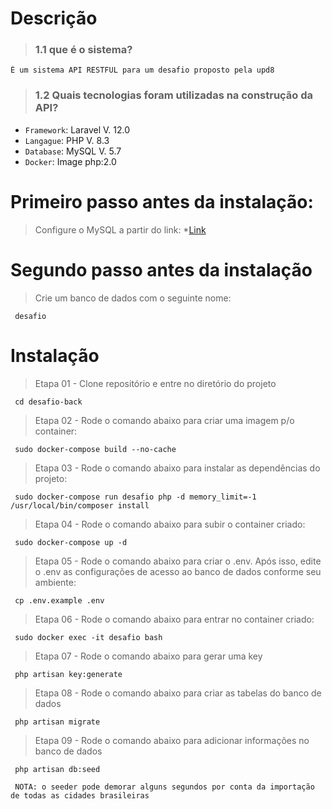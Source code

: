 # Descrição

   > ### 1.1 que é o sistema?
    É um sistema API RESTFUL para um desafio proposto pela upd8
    

   > ### 1.2 Quais tecnologias foram utilizadas na construção da API?
   - `Framework`: Laravel V. 12.0
   - `Langague`: PHP V. 8.3
   - `Database`: MySQL V. 5.7
   - `Docker`: Image php:2.0
    

# Primeiro passo antes da instalação:

> Configure o MySQL a partir do link:
*[Link](https://github.com/raimoreirarodrigues/mysql)

# Segundo passo antes da instalação

> Crie um banco de dados com o seguinte nome:

     desafio

# Instalação

>    Etapa 01 - Clone repositório e entre no diretório do projeto
    
     cd desafio-back
    
>    Etapa 02 - Rode o comando abaixo para criar uma imagem p/o container:
    
     sudo docker-compose build --no-cache
    
>    Etapa 03 - Rode o comando abaixo para instalar as dependências do projeto:
    
     sudo docker-compose run desafio php -d memory_limit=-1 /usr/local/bin/composer install

>    Etapa 04 - Rode o comando abaixo para subir o container criado:

     sudo docker-compose up -d

>    Etapa 05 - Rode o comando abaixo para criar o .env. Após isso, edite o .env as configurações de acesso ao  banco de dados conforme seu ambiente:

     cp .env.example .env
    
>    Etapa 06 - Rode o comando abaixo para entrar no container criado:
    
     sudo docker exec -it desafio bash

>    Etapa 07 - Rode o comando abaixo para gerar uma key 
    
     php artisan key:generate

>    Etapa 08 - Rode o comando abaixo para criar as tabelas do banco de dados 
    
     php artisan migrate

>    Etapa 09 - Rode o comando abaixo para adicionar informações no banco de dados 
    
     php artisan db:seed

     NOTA: o seeder pode demorar alguns segundos por conta da importação de todas as cidades brasileiras